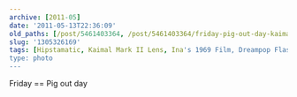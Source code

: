 ```yaml
---
archive: [2011-05]
date: '2011-05-13T22:36:09'
old_paths: [/post/5461403364, /post/5461403364/friday-pig-out-day-kaimal-mark-ii-lens-inas]
slug: '1305326169'
tags: [Hipstamatic, Kaimal Mark II Lens, Ina's 1969 Film, Dreampop Flash]
type: photo
---
```


Friday == Pig out day

